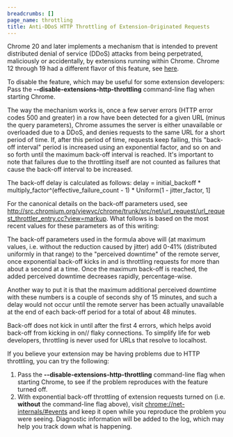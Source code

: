 ```yaml
---
breadcrumbs: []
page_name: throttling
title: Anti-DDoS HTTP Throttling of Extension-Originated Requests
---
```


Chrome 20 and later implements a mechanism that is intended to prevent
distributed denial of service (DDoS) attacks from being perpetrated, maliciously
or accidentally, by extensions running within Chrome. Chrome 12 through 19 had a
different flavor of this feature, see
[here](/throttling/anti-ddos-http-throttling-in-older-versions-of-chrome).

To disable the feature, which may be useful for some extension developers: Pass
the **--disable-extensions-http-throttling** command-line flag when starting
Chrome.

The way the mechanism works is, once a few server errors (HTTP error codes 500
and greater) in a row have been detected for a given URL (minus the query
parameters), Chrome assumes the server is either unavailable or overloaded due
to a DDoS, and denies requests to the same URL for a short period of time. If,
after this period of time, requests keep failing, this "back-off interval"
period is increased using an exponential factor, and so on and so forth until
the maximum back-off interval is reached. It's important to note that failures
due to the throttling itself are not counted as failures that cause the back-off
interval to be increased.

The back-off delay is calculated as follows: delay = initial_backoff \*
multiply_factor^(effective_failure_count - 1) \* Uniform(1 - jitter_factor, 1\]

For the canonical details on the back-off parameters used, see
<http://src.chromium.org/viewvc/chrome/trunk/src/net/url_request/url_request_throttler_entry.cc?view=markup>.
What follows is based on the most recent values for these parameters as of this
writing:

The back-off parameters used in the formula above will (at maximum values, i.e.
without the reduction caused by jitter) add 0-41% (distributed uniformly in that
range) to the "perceived downtime" of the remote server, once exponential
back-off kicks in and is throttling requests for more than about a second at a
time. Once the maximum back-off is reached, the added perceived downtime
decreases rapidly, percentage-wise.

Another way to put it is that the maximum additional perceived downtime with
these numbers is a couple of seconds shy of 15 minutes, and such a delay would
not occur until the remote server has been actually unavailable at the end of
each back-off period for a total of about 48 minutes.

Back-off does not kick in until after the first 4 errors, which helps avoid
back-off from kicking in on// flaky connections. To simplify life for web
developers, throttling is never used for URLs that resolve to localhost.

If you believe your extension may be having problems due to HTTP throttling, you
can try the following:

1.  Pass the **--disable-extensions-http-throttling** command-line flag
            when starting Chrome, to see if the problem reproduces with the
            feature turned off.
2.  With exponential back-off throttling of extension requests turned on
            (i.e. **without** the command-line flag above), visit
            [chrome://net-internals/#events](javascript:void(0);) and keep it
            open while you reproduce the problem you were seeing. Diagnostic
            information will be added to the log, which may help you track down
            what is happening.